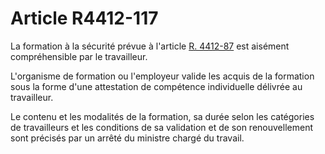 # Article R4412-117

La formation à la sécurité prévue à l'article [R. 4412-87][1] est aisément compréhensible par le travailleur. 

L'organisme de formation ou l'employeur valide les acquis de la formation sous la forme d'une attestation de compétence individuelle délivrée au travailleur. 

Le contenu et les modalités de la formation, sa durée selon les catégories de travailleurs et les conditions de sa validation et de son renouvellement sont précisés par un arrêté du ministre chargé du travail.

 [1]: /affichCodeArticle.do?cidTexte=LEGITEXT000006072050&idArticle=LEGIARTI000018490553&dateTexte=&categorieLien=cid